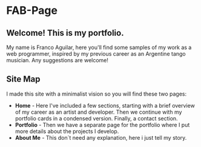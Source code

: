 # FAB-Page
## Welcome! This is my portfolio.
My name is Franco Aguilar, here you'll find some samples of my work as a web programmer, inspired by my previous career as an Argentine tango musician.
Any suggestions are welcome!

## Site Map
I made this site with a minimalist vision so you will find these two pages:
* **Home** - Here I've included a few sections, starting with a brief overview of my career as an artist and developer. Then we continue with my portfolio cards in a condensed version. Finally, a contact section.
* **Portfolio** - Then we have a separate page for the portfolio where I put more details about the projects I develop. 
* **About Me** - This don´t need any explanation, here i just tell my story.
